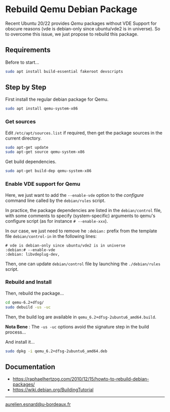 # Rebuild Qemu Debian Package

Recent Ubuntu 20/22 provides *Qemu* packages without VDE Support for obscure
reasons (vde is debian-only since ubuntu/vde2 is in universe). So to overcome
this issue, we just propose to rebuild this package.

## Requirements

Before to start...

```bash
sudo apt install build-essential fakeroot devscripts
```

## Step by Step

First install the regular debian package for Qemu.

```bash
sudo apt install qemu-system-x86
```

### Get sources

Edit `/etc/apt/sources.list` if required, then get the package sources in the
current directory.

```bash
sudo apt-get update
sudo apt-get source qemu-system-x86
```

Get build dependencies.

```bash
sudo apt-get build-dep qemu-system-x86
```

### Enable VDE support for Qemu

Here, we just want to add the `--enable-vde` option to the *configure* command
line called by the `debian/rules` script.

In practice, the package dependencies are listed in the `debian/control` file,
with some comments to specify (system-specific) arguments to qemu's configure
script (as for instance `# --enable-xxx`).

In our case, we just need to remove he `:debian:` prefix from the template file
`debian/control-in` in the following lines:

```
# vde is debian-only since ubuntu/vde2 is in universe
:debian:# --enable-vde
:debian: libvdeplug-dev,
```

Then, one can update `debian/control` file by launching the `./debian/rules`
script.

### Rebuild and Install

Then, rebuild the package...

```bash
cd qemu-6.2+dfsg/
sudo debuild -us -uc
```

Then, the build log are available in `qemu_6.2+dfsg-2ubuntu6_amd64.build`.


**Nota Bene** : The `-us -uc` options avoid the signature step in the build
process...

And install it...

```bash
sudo dpkg -i qemu_6.2+dfsg-2ubuntu6_amd64.deb
```

## Documentation

* <https://raphaelhertzog.com/2010/12/15/howto-to-rebuild-debian-packages/>
* <https://wiki.debian.org/BuildingTutorial>

---
aurelien.esnard@u-bordeaux.fr
